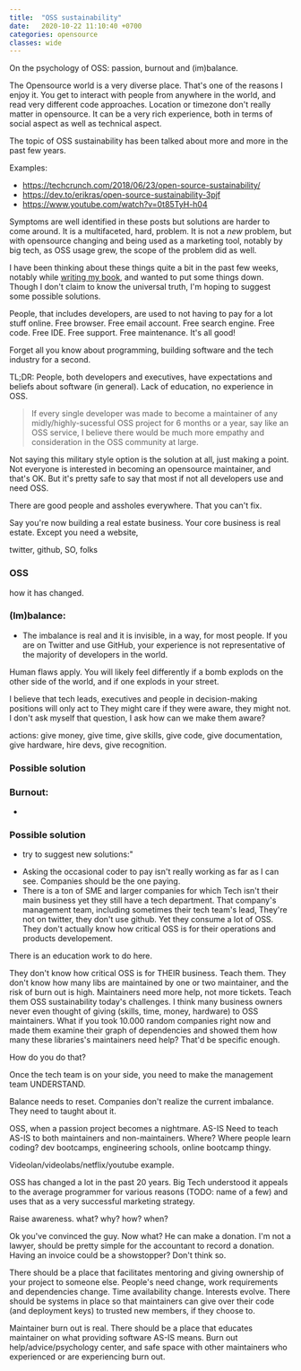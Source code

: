 ```yaml
---
title:  "OSS sustainability"
date:   2020-10-22 11:10:40 +0700
categories: opensource
classes: wide
---
```


On the psychology of OSS: passion, burnout and (im)balance.

The Opensource world is a very diverse place. That's one of the reasons I enjoy it. You get to interact with people from anywhere in the world, and read very different code approaches. Location or timezone don't really matter in opensource. It can be a very rich experience, both in terms of social aspect as well as technical aspect.

The topic of OSS sustainability has been talked about more and more in the past few years.

Examples:
- https://techcrunch.com/2018/06/23/open-source-sustainability/
- https://dev.to/erikras/open-source-sustainability-3pjf
- https://www.youtube.com/watch?v=0t85TyH-h04

Symptoms are well identified in these posts but solutions are harder to come around. It is a multifaceted,  hard, problem. It is not a _new_ problem, but with opensource changing and being used as a marketing tool, notably by big tech, as OSS usage grew, the scope of the problem did as well.

I have been thinking about these things quite a bit in the past few weeks, notably while [writing my book](), and wanted to put some things down. Though I don't claim to know the universal truth, I'm hoping to suggest some possible solutions.

People, that includes developers, are used to not having to pay for a lot stuff online. Free browser. Free email account. Free search engine. Free code. Free IDE. Free support. Free maintenance. It's all good!

Forget all you know about programming, building software and the tech industry for a second.

TL;DR: People, both developers and executives, have expectations and beliefs about software (in general). Lack of education, no experience in OSS.

> If every single developer was made to become a maintainer of any midly/highly-sucessful OSS project for 6 months or a year, say like an OSS service, I believe there would be much more empathy and consideration in the OSS community at large.

Not saying this military style option is the solution at all, just making a point. Not everyone is interested in becoming an opensource maintainer, and that's OK. But it's pretty safe to say that most if not all developers use and need OSS.



There are good people and assholes everywhere. That you can't fix.

Say you're now building a real estate business. Your core business is real estate. Except you need a website, 

twitter, github, SO, folks
### OSS
how it has changed.

### (Im)balance:
- The imbalance is real and it is invisible, in a way, for most people. If you are on Twitter and use GitHub, your experience is not representative of the majority of developers in the world.

Human flaws apply. You will likely feel differently if a bomb explods on the other side of the world, and if one explods in your street.

I believe that tech leads, executives and people in decision-making positions will only act  to 
They might care if they were aware, they might not. I don't ask myself that question, I ask how can we make them aware?

actions: give money, give time, give skills, give code, give documentation, give hardware, hire devs, give recognition.

### Possible solution

### Burnout:
- 

### Possible solution

- try to suggest new solutions:"
* Asking the occasional coder to pay isn't really working as far as I can see. Companies should be the one paying.
* There is a ton of SME and larger companies for which Tech isn't their main business yet they still have a tech department. That company's management team, including sometimes their tech team's lead, They're not on twitter, they don't use github. Yet they consume a lot of OSS. They don't actually know how critical OSS is for their operations and products developement.

There is an education work to do here.

They don't know how critical OSS is for THEIR business. Teach them.
They don't know how many libs are maintained by one or two maintainer, and the risk of burn out is high. Maintainers need more help, not more tickets. Teach them OSS sustainability today's challenges.
I think many business owners never even thought of giving (skills, time, money, hardware) to OSS maintainers. What if you took 10.000 random companies right now and made them examine their graph of dependencies and showed them how many these libraries's maintainers need help? That'd be specific enough.

How do you do that?

Once the tech team is on your side, you need to make the management team UNDERSTAND.

Balance needs to reset. Companies don't realize the current imbalance. They need to taught about it.

OSS, when a passion project becomes a nightmare. AS-IS
Need to teach AS-IS to both maintainers and non-maintainers. Where? Where people learn coding? 
dev bootcamps,
engineering schools,
online bootcamp thingy.

Videolan/videolabs/netflix/youtube example.

OSS has changed a lot in the past 20 years. Big Tech understood it appeals to the average programmer for various reasons (TODO: name of a few) and uses that as a very successful marketing strategy.

Raise awareness. what? why? how? when?

Ok you've convinced the guy. Now what? He can make a donation. I'm not a lawyer, should be pretty simple for the accountant to record a donation. Having an invoice could be a showstopper? Don't think so.

There should be a place that facilitates mentoring and giving ownership of your project to someone else. People's need change, work requirements and dependencies change. Time availability change. Interests evolve. There should be systems in place so that maintainers can give over their code (and deployment keys) to trusted new members, if they choose to. 

Maintainer burn out is real. There should be a place that educates maintainer on what providing software AS-IS means. Burn out help/advice/psychology center, and safe space with other maintainers who experienced or are experiencing burn out.